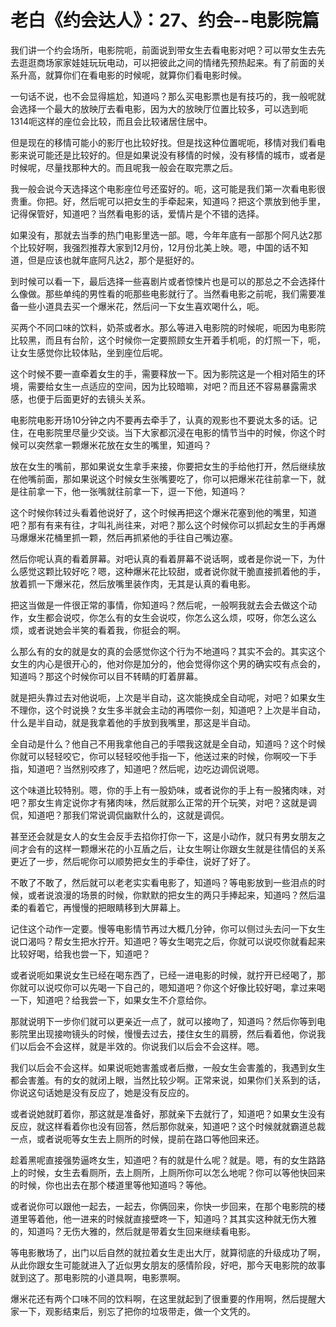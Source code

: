 # 老白《约会达人》：27、约会--电影院篇

我们讲一个约会场所，电影院呃，前面说到带女生去看电影对吧？可以带女生去先去逛逛商场家家娃娃玩玩电动，可以把彼此之间的情绪先预热起来。有了前面的关系升高，就算你们在看电影的时候呢，就算你们看电影时候。

一句话不说，也不会显得尴尬，知道吗？那么买电影票也是有技巧的，我一般呢就会选择一个最大的放映厅去看电影，因为大的放映厅位置比较多，可以选到呃1314呃这样的座位会比较，而且会比较诸居住居中。

但是现在的移情可能小的影厅也比较好找。但是找这种位置呢呃，移情对我们看电影来说可能还是比较好的。但是如果说没有移情的时候，没有移情的城市，或者是时候呢，尽量找那种大的。而且呢我一般会在取完票之后。

我一般会说今天选择这个电影座位号还蛮好的。呃，这可能是我们第一次看电影很贵重。你把。好，然后呢可以把女生的手牵起来，知道吗？把这个票放到他手里，记得保管好，知道吧？当然看电影的话，爱情片是个不错的选择。

如果没有，那就去当季的热门电影里选一部。嗯，今年年底有一部那个阿凡达2那个比较好啊，我强烈推荐大家到12月份，12月份北美上映。嗯，中国的话不知道，但是应该也就年底阿凡达2，那个是挺好的。

到时候可以看一下，最后选择一些喜剧片或者惊悚片也是可以的那总之不会选择什么像做。那些单纯的男性看的呃那些电影就行了。当然看电影之前呢，我们需要准备一些小道具去买一个爆米花，然后问一下女生喜欢喝什么，呃。

买两个不同口味的饮料，奶茶或者水。那么等进入电影院的时候呢，呃因为电影院比较黑，而且有台阶，这个时候你一定要照顾女生开着手机呃，的灯照一下，呃，让女生感觉你比较体贴，坐到座位后呢。

这个时候不要一直牵着女生的手，需要释放一下。因为影院这是一个相对陌生的环境，需要给女生一点适应的空间，因为比较暗嘛，对吧？而且还不容易暴露需求感，也便于后面更好的去镜头关系。

电影院电影开场10分钟之内不要再去牵手了，认真的观影也不要说太多的话。记住，在电影院里尽量少交谈。当下大家都沉浸在电影的情节当中的时候，你这个时候可以突然拿一颗爆米花放在女生的嘴里，知道吗？

放在女生的嘴前，那如果说女生拿手来接，你要把女生的手给他打开，然后继续放在他嘴前面，那如果说这个时候女生张嘴要吃了，你可以把爆米花往前拿一下，就是往前拿一下，他一张嘴就往前拿一下，逗一下他，知道吗？

这个时候你转过头看着他说好了，这个时候再把这个爆米花塞到他的嘴里，知道吧？那有有来有往，才叫礼尚往来，对吧？那么这个时候你可以抓起女生的手再爆马爆爆米花桶里抓一颗，然后再抓紧他的手往自己嘴边塞。

然后你呢认真的看着屏幕。对吧认真的看着屏幕不说话啊，或者是你说一下，为什么感觉这颗比较好吃？嗯，这种爆米花比较甜，或者说你就干脆直接抓着他的手，放着抓一下爆米花，然后放嘴里装作肉，无其是认真的看电影。

把这当做是一件很正常的事情，你知道吗？然后呢，一般啊我就去会去做这个动作，女生都会说哎，你怎么有的女生会说哎，你怎么这么烦，哎呀，你怎么这么烦，或者说她会半笑的看着我，你挺会的啊。

么那么有的女的就是女的真的会感觉你这个行为不地道吗？其实不会的。其实这个女生的内心是很开心的，他对你是加分的，他会觉得你这个男的确实哎有点会的，知道吗？那这个时候你可以目不转睛的盯着屏幕。

就是把头靠过去对他说呃，上次是半自动，这次能换成全自动呢，对吧？如果女生不理你，这个时说换？女生多半就会主动的再喂你一刻，知道吧？上次是半自动，什么是半自动，就是我拿着他的手放到我嘴里，那这是半自动。

全自动是什么？他自己不用我拿他自己的手喂我这就是全自动，知道吗？这个时候你就可以轻轻咬它，你可以轻轻咬他手指一下，他送过来的时候，你啊咬一下手指，知道吧？当然别咬疼了，知道吧？然后呢，边吃边调侃说嗯。

这个味道比较特别。嗯，你的手上有一股奶味，或者说你的手上有一股猪肉味，对吧？那女生肯定说你才有猪肉味，然后就那么正常的开个玩笑，对吧？这就是调侃，知道吧？那我们常说调侃幽默什么的，这就是调侃。

甚至还会就是女人的女生会反手去掐你打你一下，这是小动作，就只有男女朋友之间才会有的这样一颗爆米花的小互盾之后，让女生啊让你跟女生就是往情侣的关系更近了一步，然后呢你可以顺势把女生的手牵住，说好了好了。

不敢了不敢了，然后就可以老老实实看电影了，知道吗？等电影放到一些泪点的时候，或者说浪漫的场景的时候，你默默的把女生的两只手捧起来，知道吗？然后温柔的看着它，再慢慢的把眼睛移到大屏幕上。

记住这个动作一定要。慢等电影情节再过大概几分钟，你可以侧过头去问一下女生说口渴吗？帮女生把水拧开。知道吧？等女生喝完之后，你就可以说哎你就看起来比较好喝，给我也尝一下，知道吧？

或者说呃如果说女生已经在喝东西了，已经一进电影的时候，就拧开已经喝了，那你就可以说哎你可以先喝一下自己的，嗯知道吧？你这个好像比较好喝，拿过来喝一下，知道吧？给我尝一下，如果女生不介意给你。

那就说明下一步你们就可以更亲近一点了，就可以接吻了，知道吗？然后你等到电影院里出现接吻镜头的时候，慢慢去过去，搂住女生的肩膀，然后看着他，你说我们以后会不会这样，就是半效的。你说我们以后会不会这样。嗯。

我们以后会不会这样。如果说呃她害羞或者后撤，一般女生会害羞的，我遇到女生都会害羞。有的女的就闭上眼，当然比较少啊。正常来说，如果你们关系到的话，你说这句话她是没有反应了，她是没有反应的。

或者说她就盯着你，那这就是准备好，那就亲下去就行了，知道吧？如果女生没有反应，就这样看着你也没有回答，然后那你就亲，知道吧？这个时候就就霸道总裁一点，或者说呃等女生去上厕所的时候，提前在路口等他回来还。

趁着黑呢直接强势逼咚女生，知道吧？有的就是什么呢？就是。嗯，有的女生路路上的时候，女生去看厕所，去上厕所，上厕所你可以怎么地呢？你可以等他快回来的时候，你也出去在那个楼道里等他知道吗？等他。

或者说你可以跟他一起去，一起去，你俩回来，你快一步回来，在那个电影院的楼道里等着他，他一进来的时候就直接壁咚一下，知道吗？其其实这种就无伤大雅的，知道吗？无伤大雅的，然后就是带着女生回来继续看电影。

等电影散场了，出门以后自然的就拉着女生走出大厅，就算彻底的升级成功了啊，从此你跟女生可能就进入了近似男女朋友的感情阶段，好吧，那今天电影院的故事就到这了。那电影院的小道具啊，电影票啊。

爆米花还有两个口味不同的饮料啊，在这里就起到了很重要的作用啊，然后提醒大家一下，观影结束后，别忘了把你的垃圾带走，做一个文凭的。

